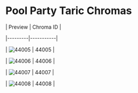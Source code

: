 # Pool Party Taric Chromas


| Preview | Chroma ID |

|---------|-----------|

| ![44005](https://raw.communitydragon.org/latest/plugins/rcp-be-lol-game-data/global/default/v1/champion-chroma-images/44/44005.png) | 44005 |

| ![44006](https://raw.communitydragon.org/latest/plugins/rcp-be-lol-game-data/global/default/v1/champion-chroma-images/44/44006.png) | 44006 |

| ![44007](https://raw.communitydragon.org/latest/plugins/rcp-be-lol-game-data/global/default/v1/champion-chroma-images/44/44007.png) | 44007 |

| ![44008](https://raw.communitydragon.org/latest/plugins/rcp-be-lol-game-data/global/default/v1/champion-chroma-images/44/44008.png) | 44008 |